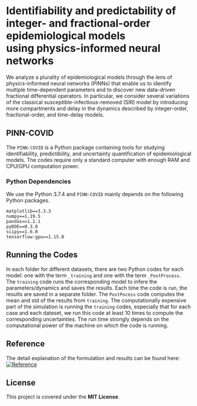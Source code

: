 # Identifiability and predictability of <br/> integer- and fractional-order epidemiological models <br/> using physics-informed neural networks

We analyze a plurality of epidemiological models through the lens of physics-informed neural networks (PINNs) that enable us to identify multiple time-dependent parameters and to discover new data-driven fractional differential operators. In particular, we consider several variations of the classical susceptible-infectious-removed (SIR) model by introducing more compartments and delay in the dynamics described by integer-order, fractional-order, and time-delay models.

## PINN-COVID
The `PINN-COVID` is a Python package containing tools for studying identifiability, predictibility, and uncertainty quantification of epidemiological models. The codes require only a standard computer with enough RAM and CPU/GPU computation power.

### Python Dependencies
We use the Python 3.7.4 and `PINN-COVID` mainly depends on the following Python packages.

```
matplotlib==3.3.3
numpy==1.19.5
pandas==1.2.1
pyDOE==0.3.8
scipy==1.6.0
tensorflow-gpu==1.15.0
```

## Running the Codes

In each folder for different datasets, there are two Python codes for each model: one with the term `_training` and one with the term `_PostProcess`. The `training` code runs the corresponding model to infere the parameters/dynamics and saves the results. Each time the code is run, the results are saved in a separate folder. The `PostPocess` code computes the mean and std of the results from `training`.  The  computationally expensive part of the simulation is running the  `training` codes, especially that for each case and each dateset, we run this code at least 10 times to compute the corresponding uncertainties. The run time strongly depends on the computational power of the machine on which the code is running.

## Reference

The detail explanation of the formulation and results can be found here: [![Reference](https://www.medrxiv.org/content/10.1101/2021.04.05.21254919v1)](https://www.medrxiv.org/content/10.1101/2021.04.05.21254919v1)


## License

This project is covered under the **MIT License**.
